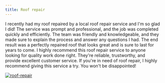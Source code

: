 ```yaml
---
title: Roof repair
---
```


I recently had my roof repaired by a local roof repair service and I'm so glad I did! The service was prompt and professional, and the job was completed quickly and efficiently. The team was friendly and knowledgeable, and they made sure to explain the process and answer any questions I had. The end result was a perfectly repaired roof that looks great and is sure to last for years to come. I highly recommend this roof repair service to anyone looking for quality work done right. They're reliable, trustworthy, and provide excellent customer service. If you're in need of roof repair, I highly recommend giving this service a try. You won't be disappointed!

[![roof-repair](<https://dabuttonfactory.com/button.png?t=CHECK+SERVICE&f=Noto+Sans-Bold&ts=26&tc=fff&hp=45&vp=20&c=11&bgt=unicolored&bgc=4bd42f>)](<https://www.bark.com/?a_aid=5d2d0e83cdc39>)
